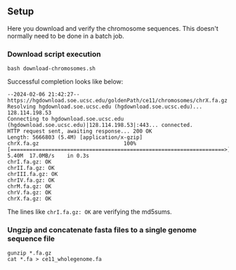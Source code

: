 ## Setup

Here you download and verify the chromosome sequences. This doesn't normally need to be done in a batch job.

### Download script execution

```
bash download-chromosomes.sh
```

Successful completion looks like below:

```
--2024-02-06 21:42:27--  https://hgdownload.soe.ucsc.edu/goldenPath/ce11/chromosomes/chrX.fa.gz
Resolving hgdownload.soe.ucsc.edu (hgdownload.soe.ucsc.edu)... 128.114.198.53
Connecting to hgdownload.soe.ucsc.edu (hgdownload.soe.ucsc.edu)|128.114.198.53|:443... connected.
HTTP request sent, awaiting response... 200 OK
Length: 5666803 (5.4M) [application/x-gzip]
chrX.fa.gz                           100%[====================================================================>]   5.40M  17.0MB/s    in 0.3s    
chrI.fa.gz: OK
chrII.fa.gz: OK
chrIII.fa.gz: OK
chrIV.fa.gz: OK
chrM.fa.gz: OK
chrV.fa.gz: OK
chrX.fa.gz: OK
```

The lines like `chrI.fa.gz: OK` are verifying the md5sums.

### Ungzip and concatenate fasta files to a single genome sequence file

```
gunzip *.fa.gz
cat *.fa > ce11_wholegenome.fa
```

